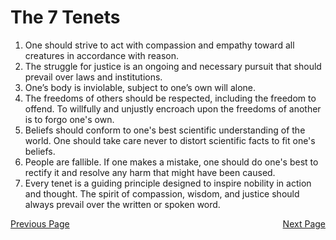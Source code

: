 <h1>The 7 Tenets</h1>

<ol>
  <li>One should strive to act with compassion and empathy toward all creatures in accordance with reason.</li>
  <li>The struggle for justice is an ongoing and necessary pursuit that should prevail over laws and institutions.</li>
  <li>One’s body is inviolable, subject to one’s own will alone.</li>
  <li>The freedoms of others should be respected, including the freedom to offend. To willfully and unjustly encroach upon the freedoms of another is to forgo one's own.</li>
  <li>Beliefs should conform to one's best scientific understanding of the world. One should take care never to distort scientific facts to fit one's beliefs.</li>
  <li>People are fallible. If one makes a mistake, one should do one's best to rectify it and resolve any harm that might have been caused.</li>
  <li>Every tenet is a guiding principle designed to inspire nobility in action and thought. The spirit of compassion, wisdom, and justice should always prevail over the written or spoken word.</li>
</ol>

<footer>
  <span style="float:left;"><a href="{{ site.github.url }}">Previous Page</a></span>
  <span style="float:right;"><a href="{{ site.github.url }}/holidays">Next Page</a></span>
</footer>
